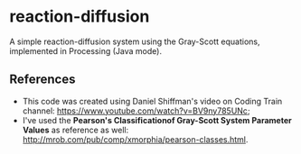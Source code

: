 # reaction-diffusion
A simple reaction-diffusion system using the Gray-Scott equations, implemented in Processing (Java mode).

## References
* This code was created using Daniel Shiffman's video on Coding Train channel: https://www.youtube.com/watch?v=BV9ny785UNc;
* I've used the **Pearson's Classificationof Gray-Scott System Parameter Values** as reference as well: http://mrob.com/pub/comp/xmorphia/pearson-classes.html.
